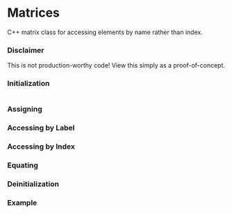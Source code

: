 # Matrices
C++ matrix class for accessing elements by name rather than index.

### Disclaimer

This is not production-worthy code! View this simply as a proof-of-concept.

### Initialization
```
```

### Assigning

### Accessing by Label

### Accessing by Index

### Equating

### Deinitialization

### Example
